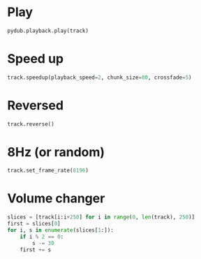 # Play

```py
pydub.playback.play(track)
```

# Speed up

```py
track.speedup(playback_speed=2, chunk_size=80, crossfade=5)
```

# Reversed

```py
track.reverse()
```

# 8Hz (or random)

```py
track.set_frame_rate(8196)
```

# Volume changer

```py
slices = [track[i:i+250] for i in range(0, len(track), 250)]
first = slices[0]
for i, s in enumerate(slices[1:]):
    if i % 2 == 0:
        s -= 30
    first += s
```


